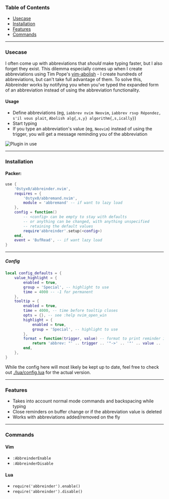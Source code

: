### Table of Contents
+ [Usecase](#usecase)
+ [Installation](#installation)
+ [Features](#features)
+ [Commands](#commands)

---

### Usecase
I often come up with abbreviations that _should_ make typing faster, but I also forget they exist.
This dilemma especially comes up when I create abbreviations using Tim Pope's [vim-abolish](https://github.com/tpope/vim-abolish) - I create hundreds of abbreviations, but can't take full advantage of them. To solve this, Abbreinder works by notifying you when you've typed the expanded form of an abbreviation instead of using the abbreviation functionality.


#### Usage
+ Define abbreviations (eg, `iabbrev nvim Neovim`, `iabbrev rsvp Répondez, s'il vous plait`, `Abolish alg{,s,y} algorithm{,s,ically}`)
+ Start typing
+ If you type an abbreviation's value (eg, `Neovim`) instead of using the trigger, you will get a message reminding you of the abbreviation

![Plugin in use](https://user-images.githubusercontent.com/18606569/149605161-ab656f03-bb0a-4e7b-a68f-ce7f44f169b1.gif)


---

### Installation

#### Packer:

```lua
use {
    '0styx0/abbreinder.nvim',
    requires = {
        '0styx0/abbremand.nvim',
        module = 'abbremand' -- if want to lazy load
    },
    config = function()
        -- <config> can be empty to stay with defaults
        -- or anything can be changed, with anything unspecified
        -- retaining the default values
        require'abbreinder'.setup(<config>)
    end,
    event = 'BufRead', -- if want lazy load
}
```

----

##### Config

```lua
local config_defaults = {
    value_highlight = {
        enabled = true,
        group = 'Special', -- highlight to use
        time = 4000 -- -1 for permanent
    },
    tooltip = {
        enabled = true,
        time = 4000, -- time before tooltip closes
        opts = {}, -- see :help nvim_open_win
        highlight = {
            enabled = true,
            group = 'Special', -- highlight to use
        },
        format = function(trigger, value) -- format to print reminder in
            return 'abbrev: "' .. trigger .. '"->' .. '"' .. value .. '"'
        end,
    },
}
```
While the config here will most likely be kept up to date, feel free to check out [./lua/config.lua](./lua/config.lua) for the actual version.

---

### Features
+ Takes into account normal mode commands and backspacing while typing
+ Close reminders on buffer change or if the abbreviation value is deleted
+ Works with abbreviations added/removed on the fly

---

### Commands

#### Vim
+ `:AbbreinderEnable`
+ `:AbbreinderDisable`

#### Lua
+ `require('abbreinder').enable()`
+ `require('abbreinder').disable()`

